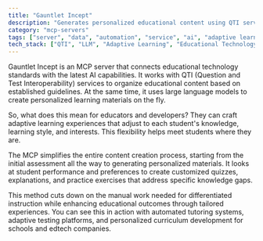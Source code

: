 ```yaml
---
title: "Gauntlet Incept"
description: "Generates personalized educational content using QTI services and LLMs, creating adaptive learning materials tailored to student needs."
category: "mcp-servers"
tags: ["server", "data", "automation", "service", "ai", "adaptive learning", "personalized education", "QTI integration"]
tech_stack: ["QTI", "LLM", "Adaptive Learning", "Educational Technology", "Personalized Content", "Data Analytics"]
---
```


Gauntlet Incept is an MCP server that connects educational technology standards with the latest AI capabilities. It works with QTI (Question and Test Interoperability) services to organize educational content based on established guidelines. At the same time, it uses large language models to create personalized learning materials on the fly.

So, what does this mean for educators and developers? They can craft adaptive learning experiences that adjust to each student's knowledge, learning style, and interests. This flexibility helps meet students where they are.

The MCP simplifies the entire content creation process, starting from the initial assessment all the way to generating personalized materials. It looks at student performance and preferences to create customized quizzes, explanations, and practice exercises that address specific knowledge gaps.

This method cuts down on the manual work needed for differentiated instruction while enhancing educational outcomes through tailored experiences. You can see this in action with automated tutoring systems, adaptive testing platforms, and personalized curriculum development for schools and edtech companies.